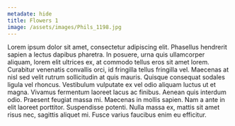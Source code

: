```yaml
---
metadate: hide
title: Flowers 1
image: /assets/images/Phils_1198.jpg
---
```

Lorem ipsum dolor sit amet, consectetur adipiscing elit. Phasellus hendrerit sapien a lectus dapibus pharetra. In posuere, urna quis ullamcorper aliquam, lorem elit ultrices ex, at commodo tellus eros sit amet lorem. Curabitur venenatis convallis orci, id fringilla tellus fringilla vel. Maecenas at nisl sed velit rutrum sollicitudin at quis mauris. Quisque consequat sodales ligula vel rhoncus. Vestibulum vulputate ex vel odio aliquam luctus ut et magna. Vivamus fermentum laoreet lacus ac finibus. Aenean quis interdum odio. Praesent feugiat massa mi. Maecenas in mollis sapien. Nam a ante in elit laoreet porttitor. Suspendisse potenti. Nulla massa ex, mattis sit amet risus nec, sagittis aliquet mi. Fusce varius faucibus enim eu efficitur.
